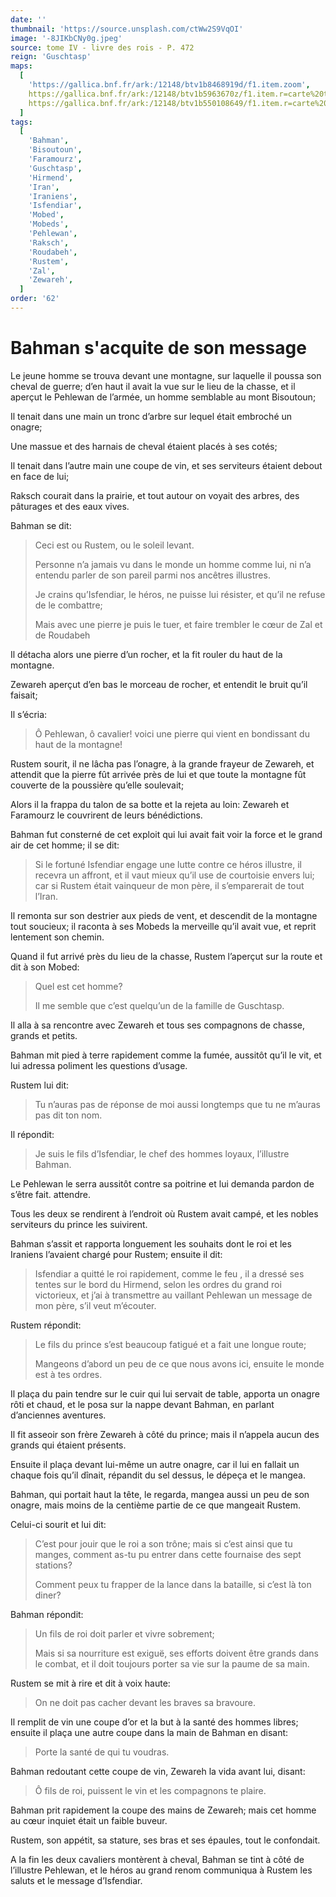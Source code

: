 ```yaml
---
date: ''
thumbnail: 'https://source.unsplash.com/ctWw2S9VqOI'
image: '-8JIKbCNy0g.jpeg'
source: tome IV - livre des rois - P. 472
reign: 'Guschtasp'
maps:
  [
    'https://gallica.bnf.fr/ark:/12148/btv1b8468919d/f1.item.zoom',
    https://gallica.bnf.fr/ark:/12148/btv1b5963670z/f1.item.r=carte%20touran.zoom,
    https://gallica.bnf.fr/ark:/12148/btv1b550108649/f1.item.r=carte%20touran.zoom,
  ]
tags:
  [
    'Bahman',
    'Bisoutoun',
    'Faramourz',
    'Guschtasp',
    'Hirmend',
    'Iran',
    'Iraniens',
    'Isfendiar',
    'Mobed',
    'Mobeds',
    'Pehlewan',
    'Raksch',
    'Roudabeh',
    'Rustem',
    'Zal',
    'Zewareh',
  ]
order: '62'
---
```


# Bahman s'acquite de son message

Le jeune homme se trouva devant une montagne, sur laquelle il poussa son cheval de guerre; d’en haut il avait la vue sur le lieu de la chasse, et il aperçut le Pehlewan de l’armée, un homme semblable au mont Bisoutoun;

Il tenait dans une main un tronc d’arbre sur lequel était embroché un onagre;

Une massue et des harnais de cheval étaient placés à ses cotés;

Il tenait dans l’autre main une coupe de vin, et ses serviteurs étaient debout en face de lui;

Raksch courait dans la prairie, et tout autour on voyait des arbres, des pâturages et des eaux vives.

Bahman se dit:

> Ceci est ou Rustem, ou le soleil levant.
>
> Personne n’a jamais vu dans le monde un homme comme lui, ni n’a entendu parler de son pareil parmi nos ancêtres illustres.
>
> Je crains qu’Isfendiar, le héros, ne puisse lui résister, et qu’il ne refuse de le combattre;
>
> Mais avec une pierre je puis le tuer, et faire trembler le cœur de Zal et de Roudabeh

Il détacha alors une pierre d’un rocher, et la fit rouler du haut de la montagne.

Zewareh aperçut d’en bas le morceau de rocher, et entendit le bruit qu’il faisait;

Il s’écria:

> Ô Pehlewan, ô cavalier! voici une pierre qui vient en bondissant du haut de la montagne!

Rustem sourit, il ne lâcha pas l’onagre, à la grande frayeur de Zewareh, et attendit que la pierre fût arrivée près de lui et que toute la montagne fût couverte de la poussière qu’elle soulevait;

Alors il la frappa du talon de sa botte et la rejeta au loin: Zewareh et Faramourz le couvrirent de leurs bénédictions.

Bahman fut consterné de cet exploit qui lui avait fait voir la force et le grand air de cet homme; il se dit:

> Si le fortuné Isfendiar engage une lutte contre ce héros illustre, il recevra un affront, et il vaut mieux qu’il use de courtoisie envers lui; car si Rustem était vainqueur de mon père, il s’emparerait de tout l’Iran.

Il remonta sur son destrier aux pieds de vent, et descendit de la montagne tout soucieux; il raconta à ses Mobeds la merveille qu’il avait vue, et reprit lentement son chemin.

Quand il fut arrivé près du lieu de la chasse, Rustem l’aperçut sur la route et dit à son Mobed:

> Quel est cet homme?
>
> Il me semble que c’est quelqu’un de la famille de Guschtasp.

Il alla à sa rencontre avec Zewareh et tous ses compagnons de chasse, grands et petits.

Bahman mit pied à terre rapidement comme la fumée, aussitôt qu’il le vit, et lui adressa poliment les questions d’usage.

Rustem lui dit:

> Tu n’auras pas de réponse de moi aussi longtemps que tu ne m’auras pas dit ton nom.

Il répondit:

> Je suis le fils d’Isfendiar, le chef des hommes loyaux, l’illustre Bahman.

Le Pehlewan le serra aussitôt contre sa poitrine et lui demanda pardon de s’être fait. attendre.

Tous les deux se rendirent à l’endroit où Rustem avait campé, et les nobles serviteurs du prince les suivirent.

Bahman s’assit et rapporta longuement les souhaits dont le roi et les Iraniens l’avaient chargé pour Rustem; ensuite il dit:

> Isfendiar a quitté le roi rapidement, comme le feu , il a dressé ses tentes sur le bord du Hirmend, selon les ordres du grand roi victorieux, et j’ai à transmettre au vaillant Pehlewan un message de mon père, s’il veut m’écouter.

Rustem répondit:

> Le fils du prince s’est beaucoup fatigué et a fait une longue route;
>
> Mangeons d’abord un peu de ce que nous avons ici, ensuite le monde est à tes ordres.

Il plaça du pain tendre sur le cuir qui lui servait de table, apporta un onagre rôti et chaud, et le posa sur la nappe devant Bahman, en parlant d’anciennes aventures.

Il fit asseoir son frère Zewareh à côté du prince; mais il n’appela aucun des grands qui étaient présents.

Ensuite il plaça devant lui-même un autre onagre, car il lui en fallait un chaque fois qu’il dînait, répandit du sel dessus, le dépeça et le mangea.

Bahman, qui portait haut la tête, le regarda, mangea aussi un peu de son onagre, mais moins de la centième partie de ce que mangeait Rustem.

Celui-ci sourit et lui dit:

> C’est pour jouir que le roi a son trône; mais si c’est ainsi que tu manges, comment as-tu pu entrer dans cette fournaise des sept stations?
>
> Comment peux tu frapper de la lance dans la bataille, si c’est là ton diner?

Bahman répondit:

> Un fils de roi doit parler et vivre sobrement;
>
> Mais si sa nourriture est exiguë, ses efforts doivent être grands dans le combat, et il doit toujours porter sa vie sur la paume de sa main.

Rustem se mit à rire et dit à voix haute:

> On ne doit pas cacher devant les braves sa bravoure.

Il remplit de vin une coupe d’or et la but à la santé des hommes libres; ensuite il plaça une autre coupe dans la main de Bahman en disant:

> Porte la santé de qui tu voudras.

Bahman redoutant cette coupe de vin, Zewareh la vida avant lui, disant:

> Ô fils de roi, puissent le vin et les compagnons te plaire.

Bahman prit rapidement la coupe des mains de Zewareh; mais cet homme au cœur inquiet était un faible buveur.

Rustem, son appétit, sa stature, ses bras et ses épaules, tout le confondait.

A la fin les deux cavaliers montèrent à cheval, Bahman se tint à côté de l’illustre Pehlewan, et le héros au grand renom communiqua à Rustem les saluts et le message d’Isfendiar.
